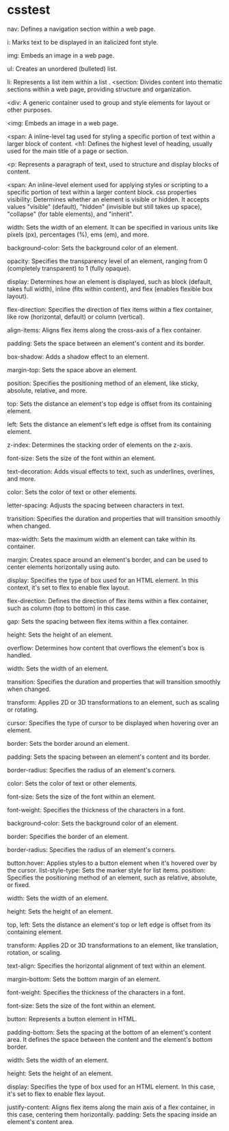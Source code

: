 # csstest

nav: Defines a navigation section within a web page.

i: Marks text to be displayed in an italicized font style.

img: Embeds an image in a web page.

ul: Creates an unordered (bulleted) list.

li: Represents a list item within a list .
<section: Divides content into thematic sections within a web page, providing structure and organization.

<div: A generic container used to group and style elements for layout or other purposes.

<img: Embeds an image in a web page.

<span: A inline-level tag used for styling a specific portion of text within a larger block of content.
<h1: Defines the highest level of heading, usually used for the main title of a page or section.

<p: Represents a paragraph of text, used to structure and display blocks of content.

<span: An inline-level element used for applying styles or scripting to a specific portion of text within a larger content block.
css properties
visibility: Determines whether an element is visible or hidden. It accepts values "visible" (default), "hidden" (invisible but still takes up space), "collapse" (for table elements), and "inherit".

width: Sets the width of an element. It can be specified in various units like pixels (px), percentages (%), ems (em), and more.

background-color: Sets the background color of an element.

opacity: Specifies the transparency level of an element, ranging from 0 (completely transparent) to 1 (fully opaque).

display: Determines how an element is displayed, such as block (default, takes full width), inline (fits within content), and flex (enables flexible box layout).

flex-direction: Specifies the direction of flex items within a flex container, like row (horizontal, default) or column (vertical).

align-items: Aligns flex items along the cross-axis of a flex container.

padding: Sets the space between an element's content and its border.

box-shadow: Adds a shadow effect to an element.

margin-top: Sets the space above an element.

position: Specifies the positioning method of an element, like sticky, absolute, relative, and more.

top: Sets the distance an element's top edge is offset from its containing element.

left: Sets the distance an element's left edge is offset from its containing element.

z-index: Determines the stacking order of elements on the z-axis.

font-size: Sets the size of the font within an element.

text-decoration: Adds visual effects to text, such as underlines, overlines, and more.

color: Sets the color of text or other elements.

letter-spacing: Adjusts the spacing between characters in text.

transition: Specifies the duration and properties that will transition smoothly when changed.

max-width: Sets the maximum width an element can take within its container.

margin: Creates space around an element's border, and can be used to center elements horizontally using auto.

display: Specifies the type of box used for an HTML element. In this context, it's set to flex to enable flex layout.

flex-direction: Defines the direction of flex items within a flex container, such as column (top to bottom) in this case.

gap: Sets the spacing between flex items within a flex container.

height: Sets the height of an element.

overflow: Determines how content that overflows the element's box is handled.

width: Sets the width of an element.

transition: Specifies the duration and properties that will transition smoothly when changed.

transform: Applies 2D or 3D transformations to an element, such as scaling or rotating.

cursor: Specifies the type of cursor to be displayed when hovering over an element.

border: Sets the border around an element.

padding: Sets the spacing between an element's content and its border.

border-radius: Specifies the radius of an element's corners.

color: Sets the color of text or other elements.

font-size: Sets the size of the font within an element.

font-weight: Specifies the thickness of the characters in a font.

background-color: Sets the background color of an element.

border: Specifies the border of an element.

border-radius: Specifies the radius of an element's corners.

button:hover: Applies styles to a button element when it's hovered over by the cursor.
list-style-type: Sets the marker style for list items.
position: Specifies the positioning method of an element, such as relative, absolute, or fixed.

width: Sets the width of an element.

height: Sets the height of an element.

top, left: Sets the distance an element's top or left edge is offset from its containing element.

transform: Applies 2D or 3D transformations to an element, like translation, rotation, or scaling.

text-align: Specifies the horizontal alignment of text within an element.

margin-bottom: Sets the bottom margin of an element.

font-weight: Specifies the thickness of the characters in a font.

font-size: Sets the size of the font within an element.

button: Represents a button element in HTML.

padding-bottom: Sets the spacing at the bottom of an element's content area. It defines the space between the content and the element's bottom border.

width: Sets the width of an element.

height: Sets the height of an element.

display: Specifies the type of box used for an HTML element. In this case, it's set to flex to enable flex layout.

justify-content: Aligns flex items along the main axis of a flex container, in this case, centering them horizontally.
padding: Sets the spacing inside an element's content area.
